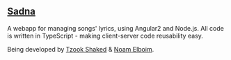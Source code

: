 ## [Sadna](https://sadna.herokuapp.com)
A webapp for managing songs' lyrics, using Angular2 and Node.js.
All code is written in TypeScript - making client-server code reusability easy.

Being developed by [Tzook Shaked](mailto:tzook10@gmail.com) & [Noam Elboim](mailto:noam.jane@gmail.com).